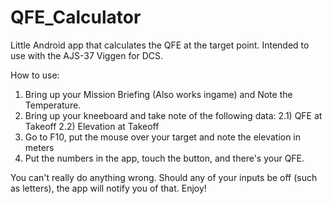 # QFE_Calculator
Little Android app that calculates the QFE at the target point. Intended to use with the AJS-37 Viggen for DCS.

How to use:

1) Bring up your Mission Briefing (Also works ingame) and Note the Temperature.
2) Bring up your kneeboard and take note of the following data:
  2.1) QFE at Takeoff
  2.2) Elevation at Takeoff
3) Go to F10, put the mouse over your target and note the elevation in meters
4) Put the numbers in the app, touch the button, and there's your QFE.

You can't really do anything wrong. Should any of your inputs be off (such as letters), the app will notify you of that.
Enjoy!
